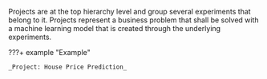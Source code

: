 Projects are at the top hierarchy level and group several experiments that belong to it. Projects represent a business problem that shall be solved with a machine learning model that is created through the underlying experiments.

???+ example "Example"

    _Project: House Price Prediction_